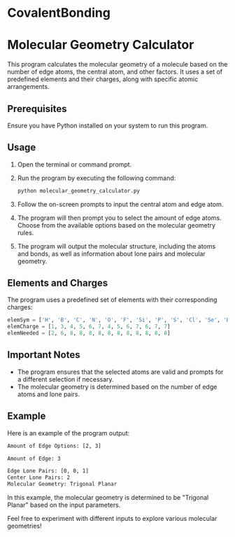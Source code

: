 # CovalentBonding
# Molecular Geometry Calculator

This program calculates the molecular geometry of a molecule based on the number of edge atoms, the central atom, and other factors. It uses a set of predefined elements and their charges, along with specific atomic arrangements.

## Prerequisites

Ensure you have Python installed on your system to run this program.

## Usage

1. Open the terminal or command prompt.
2. Run the program by executing the following command:

    ```bash
    python molecular_geometry_calculator.py
    ```

3. Follow the on-screen prompts to input the central atom and edge atom.

4. The program will then prompt you to select the amount of edge atoms. Choose from the available options based on the molecular geometry rules.

5. The program will output the molecular structure, including the atoms and bonds, as well as information about lone pairs and molecular geometry.

## Elements and Charges

The program uses a predefined set of elements with their corresponding charges:

```python
elemSym = ['H', 'B', 'C', 'N', 'O', 'F', 'Si', 'P', 'S', 'Cl', 'Se', 'Br', 'I']
elemCharge = [1, 3, 4, 5, 6, 7, 4, 5, 6, 7, 6, 7, 7]
elemNeeded = [2, 6, 8, 8, 8, 8, 8, 8, 8, 8, 8, 8, 8]
```

## Important Notes

- The program ensures that the selected atoms are valid and prompts for a different selection if necessary.
- The molecular geometry is determined based on the number of edge atoms and lone pairs.

## Example

Here is an example of the program output:

```bash
Amount of Edge Options: [2, 3]

Amount of Edge: 3

Edge Lone Pairs: [0, 0, 1]
Center Lone Pairs: 2
Molecular Geometry: Trigonal Planar
```

In this example, the molecular geometry is determined to be "Trigonal Planar" based on the input parameters.

Feel free to experiment with different inputs to explore various molecular geometries!
